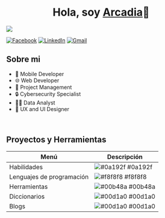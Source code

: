 <div align="center">
<h1 align="center">Hola, soy <a href="">Arcadia</a>👋</h1>
</div>
<img src="https://i.pinimg.com/736x/32/0a/79/320a79f4adc9e0e72135888319f18aa8.jpg">

[![Facebook](https://img.icons8.com/ios-filled/50/000000/facebook.png)](https://www.facebook.com/alejandro.charun)
[![LinkedIn](https://img.icons8.com/ios-filled/50/000000/linkedin.png)](https://www.linkedin.com/in/alejandro-antonio-de-la-cruz-charun-a7805a21b/)
[![Gmail](https://img.icons8.com/ios-filled/50/000000/gmail.png)](https://mail.google.com)

## Sobre mi

- 📲 Mobile Developer
- 🌐 Web Developer
- 💼 Project Management
- 🔒 Cybersecurity Specialist
- 👨‍💻 Data Analyst
- 🎨 UX and UI Designer

<br>

## Proyectos y Herramientas

| Menú             | Descripción                                                                |
| ----------------- | ------------------------------------------------------------------ |
| Habilidades | ![#0a192f](https://via.placeholder.com/10/0a192f?text=+) #0a192f |
| Lenguajes de programación | ![#f8f8f8](https://via.placeholder.com/10/f8f8f8?text=+) #f8f8f8 |
| Herramientas | ![#00b48a](https://via.placeholder.com/10/00b48a?text=+) #00b48a |
| Diccionarios | ![#00d1a0](https://via.placeholder.com/10/00b48a?text=+) #00d1a0 |
| Blogs | ![#00d1a0](https://via.placeholder.com/10/00b48a?text=+) #00d1a0 |

